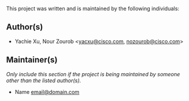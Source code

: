 This project was written and is maintained by the following individuals:

## Author(s)

* Yachie Xu, Nour Zourob <yacxu@cisco.com, nozourob@cisco.com>


## Maintainer(s)

_Only include this section if the project is being maintained by someone other than the listed author(s)._

* Name <email@domain.com>
